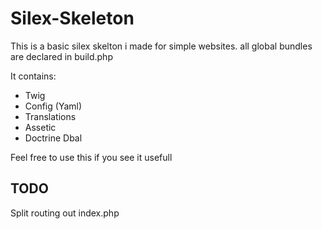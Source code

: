 Silex-Skeleton
==============

This is a basic silex skelton i made for simple websites. all global bundles are declared in build.php

It contains:
  - Twig
  - Config (Yaml)
  - Translations
  - Assetic
  - Doctrine Dbal

Feel free to use this if you see it usefull


TODO
----

Split routing out index.php

